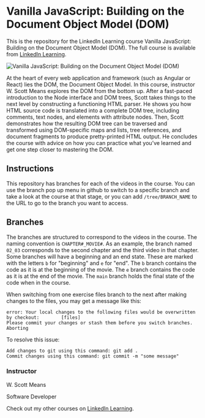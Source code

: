 # Vanilla JavaScript: Building on the Document Object Model (DOM)
This is the repository for the LinkedIn Learning course Vanilla JavaScript: Building on the Document Object Model (DOM). The full course is available from [LinkedIn Learning][lil-course-url].

![Vanilla JavaScript: Building on the Document Object Model (DOM)][lil-thumbnail-url] 

At the heart of every web application and framework (such as Angular or React) lies the DOM, the Document Object Model. In this course, instructor W. Scott Means explores the DOM from the bottom up. After a fast-paced introduction to the Node interface and DOM trees, Scott takes things to the next level by constructing a functioning HTML parser. He shows you how HTML source code is translated into a complete DOM tree, including comments, text nodes, and elements with attribute nodes. Then, Scott demonstrates how the resulting DOM tree can be traversed and transformed using DOM-specific maps and lists, tree references, and document fragments to produce pretty-printed HTML output. He concludes the course with advice on how you can practice what you’ve learned and get one step closer to mastering the DOM.

## Instructions
This repository has branches for each of the videos in the course. You can use the branch pop up menu in github to switch to a specific branch and take a look at the course at that stage, or you can add `/tree/BRANCH_NAME` to the URL to go to the branch you want to access.

## Branches
The branches are structured to correspond to the videos in the course. The naming convention is `CHAPTER#_MOVIE#`. As an example, the branch named `02_03` corresponds to the second chapter and the third video in that chapter. 
Some branches will have a beginning and an end state. These are marked with the letters `b` for "beginning" and `e` for "end". The `b` branch contains the code as it is at the beginning of the movie. The `e` branch contains the code as it is at the end of the movie. The `main` branch holds the final state of the code when in the course.

When switching from one exercise files branch to the next after making changes to the files, you may get a message like this:

    error: Your local changes to the following files would be overwritten by checkout:        [files]
    Please commit your changes or stash them before you switch branches.
    Aborting

To resolve this issue:
	
    Add changes to git using this command: git add .
	Commit changes using this command: git commit -m "some message"


### Instructor

W. Scott Means 
                            
Software Developer

                            

Check out my other courses on [LinkedIn Learning](https://www.linkedin.com/learning/instructors/w-scott-means).

[lil-course-url]: https://www.linkedin.com/learning/vanilla-javascript-building-on-the-document-object-model-dom
[lil-thumbnail-url]: https://cdn.lynda.com/course/2876283/2876283-1624636982594-16x9.jpg
